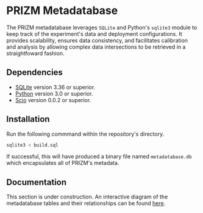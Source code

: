# PRIZM Metadatabase

The PRIZM metadatabase leverages `SQLite` and Python's `sqlite3` module to keep track of the experiment's data and deployment configurations. It provides scalability, ensures data consistency, and facilitates calibration and analysis by allowing complex data intersections to be retrieved in a straightfoward fashion.

## Dependencies

* [SQLite](https://www.sqlite.org/) version 3.36 or superior.
* [Python](http://www.python.org/) version 3.0 or superior.
* [Scio](https://pypi.org/project/pbio/) version 0.0.2 or superior.

## Installation

Run the following commmand within the repository's directory.

```bash
sqlite3 < build.sql
```

If successful, this will have produced a binary file named `metadatabase.db` which encapsulates all of PRIZM's metadata.

## Documentation

This section is under construction. An interactive diagram of the metadatabase tables and their relationships can be found [here](https://dbdiagram.io/d/6221828954f9ad109a58a8b9).
